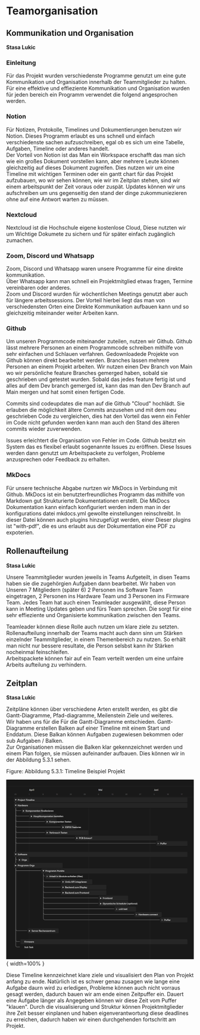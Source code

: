 # Teamorganisation

## Kommunikation und Organisation 
  
  **Stasa Lukic**
  
  
  
### Einleitung
Für das Projekt wurden verschiedenste Programme genutzt um eine gute Kommunikation und Organisation innerhalb der Teammitglieder zu halten. Für eine effektive und effieziente Kommunikation und Organisation wurden für jeden bereich ein Programm verwendet die folgend angesprochen werden.  

### Notion

Für Notizen, Protokolle, Timelines und Dokumentierungen benutzen wir Notion. Dieses Programm erlaubt es uns schnell und einfach verschiedenste sachen aufzuschreiben, egal ob es sich um eine Tabelle, Aufgaben, Timeline oder anderes handelt.  
Der Vorteil von Notion ist das Man ein Workspace erschafft das man sich wie ein großes Dokument vorstellen kann, aber mehrere Leute können gleichzeitig auf dieses Dokument zugreifen. Dies nutzen wir um eine Timeline mit wichtigen Terminen oder ein gantt chart für das Projekt aufzubauen, wo wir sehen können, wie wir im Zeitplan stehen, sind wir einem arbeitspunkt der Zeit voraus oder zuspät. Updates können wir uns aufschreiben um uns gegenseitig den stand der dinge zukommuniezieren ohne auf eine Antwort warten zu müssen. 

### Nextcloud

Nextcloud ist die Hochschule eigene kostenlose Cloud, Diese nutzten wir um Wichtige Dokumete zu sichern und für später einfach zugänglich zumachen.

### Zoom, Discord und Whatsapp

Zoom, Discord und Whatsapp waren unsere Programme für eine direkte kommunikation.  
Über Whatsapp kann man schnell ein Projektmitglied etwas fragen, Termine vereinbaren oder anderes.  
Zoom und Discord wurden für wöchentlichen Meetings genutzt aber auch für längere arbeitssessions. Der Vorteil hierbei liegt das man von verschiedensten Orten eine Direkte Kommunikation aufbauen kann und so gleichzeitig miteinander weiter Arbeiten kann.


### Github

Um unseren Programmcode miteinander zuteilen, nutzen wir Github. Github lässt mehrere Personen an einem Programmcode schreiben mithilfe von sehr einfachen und Schlauen verfahren.  Gedownloadede Projekte von Github können direkt bearbeitet werden. Branches lassen mehrere Personen an einem Projekt arbeiten. Wir nutzen einen Dev Branch von Main wo wir persönliche feature Branches gemerged haben, sobald sie geschrieben und getestet wurden. Sobald das jedes feature fertig ist und alles auf dem Dev branch gemerged ist, kann das man den Dev Branch auf Main mergen und hat somit einen fertigen Code.  

Commits sind codeupdates die man auf die Github "Cloud" hochlädt. Sie erlauben die möglichkeit ältere Commits anzusehen und mit dem neu geschrieben Code zu vergleichen, dies hat den Vorteil das wenn ein Fehler im Code nicht gefunden werden kann man auch den Stand des älteren commits wieder zuverwenden.  
  
Issues erleichtert die Organisation von Fehler im Code. Github besitzt ein System das es flexibel erlaubt sogenannte Issues zu eröffnen. Diese Issues werden dann genutzt um Arbeitspackete zu verfolgen, Probleme anzusprechen oder Feedback zu erhalten.


### MkDocs

Für unsere technische Abgabe nurtzen wir MkDocs in Verbindung mit Github. MkDocs ist ein benutzterfreundliches Programm das mithilfe von Markdown gut Strukturierte Dokumentationen erstellt. Die MkDocs Dokumentation kann einfach konfiguriert werden indem man in der konfigurations datei mkdocs.yml gewollte einstellungen reinschreibt. In dieser Datei können auch plugins hinzugefügt werden, einer Dieser plugins ist "with-pdf", die es uns erlaubt aus der Dokumentation eine PDF zu expoterien.

## Rollenaufteilung 
  
  **Stasa Lukic**
  

  
Unsere Teammitglieder wurden jeweils in Teams Aufgeteilt, in disen Teams haben sie die zugehörgien Aufgaben dann bearbeitet. Wir haben von Unseren 7 Mitgliedern (später 6) 2 Personen ins Software Team eingetragen, 2 Personen ins Hardware Team und 3 Personen ins Firmware Team. Jedes Team hat auch einen Teamleader ausgewählt, diese Person kann in Meeting Updates geben und fürs Team sprechen. Die sorgt für eine sehr effieziente und Organisierte kommunikation zwischen den Teams.  
  
Teamleader können diese Rolle auch nutzen um klare ziele zu setzten. Rollenaufteilung innerhalb der Teams macht auch dann sinn um Stärken einzelnder Teammitglieder, in einem Themenbereich zu nutzen. So erhält man nicht nur bessere resultate, die Person selsbst kann ihr Stärken nocheinmal feinschleifen.  
Arbeitspackete können fair auf ein Team verteilt werden um eine unfaire Arbeits aufteilung  zu verhindern.

## Zeitplan
  
  **Stasa Lukic**
  

Zeitpläne können über verschiedene Arten erstellt werden, es gibt die Gantt-Diagramme, Pfad-diagramme, Meilenstein Ziele und weiteres.  
Wir haben uns für die Für die Gantt-Diagramme entschieden. Gantt-Diagramme erstellen Balken auf einer Timeline mit einem Start und Enddatum. Diese Balkan können Aufgaben zugewiesen bekommen oder sub Aufgaben / Balken.  
Zur Organisationen müssen die Balken klar gekennzeichnet werden und einem Plan folgen, sie müssen aufeinander aufbauen.
Dies können wir in der Abbildung 5.3.1 sehen.

Figure: Abbildung 5.3.1: Timeline Beispiel Projekt 

![](img/PraktischeUndTheoGrund/Timeline.png){ width=100% }


Diese Timeline kennzeichnet klare ziele und visualisiert den Plan von Projekt anfang zu ende. Natürlich ist es schwer genau zusagen wie lange eine Aufgabe daurn wird zu erledigen, Probleme können auch nicht vorraus gesagt werden, dadurch bauen wir am ende einen Zeitpuffer ein. Dauert eine Aufgabe länger als Angegeben können wir diese Zeit vom Puffer "klauen". Durch die visualisierung und Struktur können Projektmitglieder ihre Zeit besser einplanen und haben eigenverantwortung diese deadlines zu erreichen, dadurch haben wir einen durchgehenden fortschritt am Projekt.





